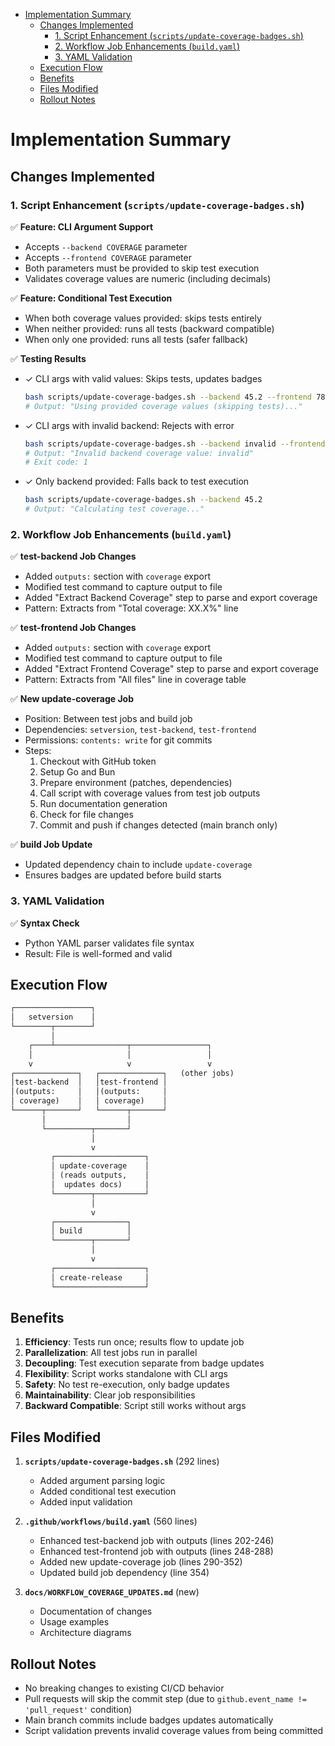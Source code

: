 <!-- START doctoc generated TOC please keep comment here to allow auto update -->
<!-- DON'T EDIT THIS SECTION, INSTEAD RE-RUN doctoc TO UPDATE -->

- [Implementation Summary](#implementation-summary)
  - [Changes Implemented](#changes-implemented)
    - [1. Script Enhancement (`scripts/update-coverage-badges.sh`)](#1-script-enhancement-scriptsupdate-coverage-badgessh)
    - [2. Workflow Job Enhancements (`build.yaml`)](#2-workflow-job-enhancements-buildyaml)
    - [3. YAML Validation](#3-yaml-validation)
  - [Execution Flow](#execution-flow)
  - [Benefits](#benefits)
  - [Files Modified](#files-modified)
  - [Rollout Notes](#rollout-notes)

<!-- END doctoc generated TOC please keep comment here to allow auto update -->

# Implementation Summary

## Changes Implemented

### 1. Script Enhancement (`scripts/update-coverage-badges.sh`)

✅ **Feature: CLI Argument Support**

- Accepts `--backend COVERAGE` parameter
- Accepts `--frontend COVERAGE` parameter
- Both parameters must be provided to skip test execution
- Validates coverage values are numeric (including decimals)

✅ **Feature: Conditional Test Execution**

- When both coverage values provided: skips tests entirely
- When neither provided: runs all tests (backward compatible)
- When only one provided: runs all tests (safer fallback)

✅ **Testing Results**

- ✓ CLI args with valid values: Skips tests, updates badges

  ```bash
  bash scripts/update-coverage-badges.sh --backend 45.2 --frontend 78.5
  # Output: "Using provided coverage values (skipping tests)..."
  ```

- ✓ CLI args with invalid backend: Rejects with error

  ```bash
  bash scripts/update-coverage-badges.sh --backend invalid --frontend 78.5
  # Output: "Invalid backend coverage value: invalid"
  # Exit code: 1
  ```

- ✓ Only backend provided: Falls back to test execution

  ```bash
  bash scripts/update-coverage-badges.sh --backend 45.2
  # Output: "Calculating test coverage..."
  ```

### 2. Workflow Job Enhancements (`build.yaml`)

✅ **test-backend Job Changes**

- Added `outputs:` section with `coverage` export
- Modified test command to capture output to file
- Added "Extract Backend Coverage" step to parse and export coverage
- Pattern: Extracts from "Total coverage: XX.X%" line

✅ **test-frontend Job Changes**

- Added `outputs:` section with `coverage` export
- Modified test command to capture output to file
- Added "Extract Frontend Coverage" step to parse and export coverage
- Pattern: Extracts from "All files" line in coverage table

✅ **New update-coverage Job**

- Position: Between test jobs and build job
- Dependencies: `setversion`, `test-backend`, `test-frontend`
- Permissions: `contents: write` for git commits
- Steps:
  1. Checkout with GitHub token
  2. Setup Go and Bun
  3. Prepare environment (patches, dependencies)
  4. Call script with coverage values from test job outputs
  5. Run documentation generation
  6. Check for file changes
  7. Commit and push if changes detected (main branch only)

✅ **build Job Update**

- Updated dependency chain to include `update-coverage`
- Ensures badges are updated before build starts

### 3. YAML Validation

✅ **Syntax Check**

- Python YAML parser validates file syntax
- Result: File is well-formed and valid

## Execution Flow

```txt
┌─────────────────┐
│   setversion    │
└────────┬────────┘
         │
    ┌────┴────────────────┬─────────────────┐
    │                     │                 │
    v                     v                 v
┌──────────────┐   ┌──────────────┐   (other jobs)
│test-backend  │   │test-frontend │
│(outputs:     │   │(outputs:     │
│ coverage)    │   │ coverage)    │
└──────┬───────┘   └──────┬───────┘
       │                  │
       └──────────┬───────┘
                  │
                  v
         ┌────────────────────┐
         │ update-coverage    │
         │ (reads outputs,    │
         │  updates docs)     │
         └────────┬───────────┘
                  │
                  v
         ┌────────────────┐
         │ build          │
         └────────┬───────┘
                  │
                  v
         ┌────────────────────┐
         │ create-release     │
         └────────────────────┘
```

## Benefits

1. **Efficiency**: Tests run once; results flow to update job
2. **Parallelization**: All test jobs run in parallel
3. **Decoupling**: Test execution separate from badge updates
4. **Flexibility**: Script works standalone with CLI args
5. **Safety**: No test re-execution, only badge updates
6. **Maintainability**: Clear job responsibilities
7. **Backward Compatible**: Script still works without args

## Files Modified

1. **`scripts/update-coverage-badges.sh`** (292 lines)
   - Added argument parsing logic
   - Added conditional test execution
   - Added input validation

2. **`.github/workflows/build.yaml`** (560 lines)
   - Enhanced test-backend job with outputs (lines 202-246)
   - Enhanced test-frontend job with outputs (lines 248-288)
   - Added new update-coverage job (lines 290-352)
   - Updated build job dependency (line 354)

3. **`docs/WORKFLOW_COVERAGE_UPDATES.md`** (new)
   - Documentation of changes
   - Usage examples
   - Architecture diagrams

## Rollout Notes

- No breaking changes to existing CI/CD behavior
- Pull requests will skip the commit step (due to `github.event_name != 'pull_request'` condition)
- Main branch commits include badges updates automatically
- Script validation prevents invalid coverage values from being committed
